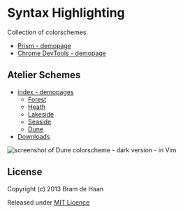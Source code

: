 Syntax Highlighting
===================

Collection of colorschemes.

* [Prism - demopage](http://atelierbram.github.io/syntax-highlighting/prism)
* [Chrome DevTools - demopage](http://atelierbram.github.io/syntax-highlighting/chrome-devtools)

## Atelier Schemes
* [index - demopages](http://atelierbram.github.io/syntax-highlighting/atelier-schemes/)
    * [Forest](http://atelierbram.github.io/syntax-highlighting/atelier-schemes/forest)
    * [Heath](http://atelierbram.github.io/syntax-highlighting/atelier-schemes/heath)
    * [Lakeside](http://atelierbram.github.io/syntax-highlighting/atelier-schemes/lakeside)
    * [Seaside](http://atelierbram.github.io/syntax-highlighting/atelier-schemes/seaside)
    * [Dune](http://atelierbram.github.io/syntax-highlighting/atelier-schemes/dune)
* [Downloads](https://github.com/atelierbram/syntax-highlighting/tree/master/atelier-schemes/output)

![screenshot of Dune colorscheme - dark version - in Vim](http://atelierbram.github.io/syntax-highlighting/assets/img/dune-dark_vim_640x480.png)

## License

Copyright (c) 2013 Bram de Haan

Released under [MIT Licence](http://atelierbram.mit-license.org)

